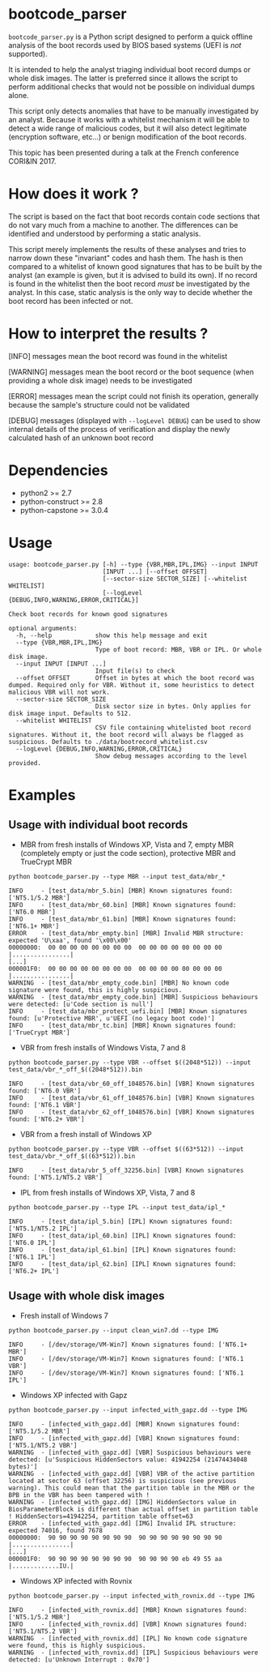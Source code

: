 bootcode_parser
=================
```bootcode_parser.py``` is a Python script designed to perform a quick offline analysis of the boot records used by BIOS based systems (UEFI is *not* supported).

It is intended to help the analyst triaging individual boot record dumps or whole disk images.
The latter is preferred since it allows the script to perform additional checks that would not be possible on individual dumps alone.

This script only detects anomalies that have to be manually investigated by an analyst.
Because it works with a whitelist mechanism it will be able to detect a wide range of malicious codes,
but it will also detect legitimate (encryption software, etc...) or benign modification of the boot records.

This topic has been presented during a talk at the French conference CORI&IN 2017.

How does it work ?
==================
The script is based on the fact that boot records contain code sections that do not vary much from a machine to another.
The differences can be identified and understood by performing a static analysis.

This script merely implements the results of these analyses and tries to narrow down these "invariant" codes and hash them.
The hash is then compared to a whitelist of known good signatures that has to be built by the analyst (an example is given, but it is advised to build its own).
If no record is found in the whitelist then the boot record *must* be investigated by the analyst.
In this case, static analysis is the only way to decide whether the boot record has been infected or not.

How to interpret the results ?
==============================
[INFO] messages mean the boot record was found in the whitelist

[WARNING] messages mean the boot record or the boot sequence (when providing a whole disk image) needs to be investigated

[ERROR] messages mean the script could not finish its operation, generally because the sample's structure could not be validated

[DEBUG] messages (displayed with ```--logLevel DEBUG```) can be used to show internal details of the process of verification
 and display the newly calculated hash of an unknown boot record

Dependencies
============
* python2 >= 2.7
* python-construct >= 2.8
* python-capstone >= 3.0.4

Usage
=====
```
usage: bootcode_parser.py [-h] --type {VBR,MBR,IPL,IMG} --input INPUT
                          [INPUT ...] [--offset OFFSET]
                          [--sector-size SECTOR_SIZE] [--whitelist WHITELIST]
                          [--logLevel {DEBUG,INFO,WARNING,ERROR,CRITICAL}]

Check boot records for known good signatures

optional arguments:
  -h, --help            show this help message and exit
  --type {VBR,MBR,IPL,IMG}
                        Type of boot record: MBR, VBR or IPL. Or whole disk image.
  --input INPUT [INPUT ...]
                        Input file(s) to check
  --offset OFFSET       Offset in bytes at which the boot record was dumped. Required only for VBR. Without it, some heuristics to detect malicious VBR will not work.
  --sector-size SECTOR_SIZE
                        Disk sector size in bytes. Only applies for disk image input. Defaults to 512.
  --whitelist WHITELIST
                        CSV file containing whitelisted boot record signatures. Without it, the boot record will always be flagged as suspicious. Defaults to ./data/bootrecord_whitelist.csv
  --logLevel {DEBUG,INFO,WARNING,ERROR,CRITICAL}
                        Show debug messages according to the level provided.
```

Examples
========
Usage with individual boot records
----------------------------------

* MBR from fresh installs of Windows XP, Vista and 7, empty MBR (completely empty or just the code section), protective MBR and TrueCrypt MBR

```shell
python bootcode_parser.py --type MBR --input test_data/mbr_*
```
```
INFO     - [test_data/mbr_5.bin] [MBR] Known signatures found: ['NT5.1/5.2 MBR']
INFO     - [test_data/mbr_60.bin] [MBR] Known signatures found: ['NT6.0 MBR']
INFO     - [test_data/mbr_61.bin] [MBR] Known signatures found: ['NT6.1+ MBR']
ERROR    - [test_data/mbr_empty.bin] [MBR] Invalid MBR structure: expected 'U\xaa', found '\x00\x00'
00000000:  00 00 00 00 00 00 00 00  00 00 00 00 00 00 00 00   |................|
[...]
000001F0:  00 00 00 00 00 00 00 00  00 00 00 00 00 00 00 00   |................|
WARNING  - [test_data/mbr_empty_code.bin] [MBR] No known code signature were found, this is highly suspicious.
WARNING  - [test_data/mbr_empty_code.bin] [MBR] Suspicious behaviours were detected: [u'Code section is null']
INFO     - [test_data/mbr_protect_uefi.bin] [MBR] Known signatures found: [u'Protective MBR', u'UEFI (no legacy boot code)']
INFO     - [test_data/mbr_tc.bin] [MBR] Known signatures found: ['TrueCrypt MBR']
```

* VBR from fresh installs of Windows Vista, 7 and 8

```shell
python bootcode_parser.py --type VBR --offset $((2048*512)) --input test_data/vbr_*_off_$((2048*512)).bin
```
```
INFO     - [test_data/vbr_60_off_1048576.bin] [VBR] Known signatures found: ['NT6.0 VBR']
INFO     - [test_data/vbr_61_off_1048576.bin] [VBR] Known signatures found: ['NT6.1 VBR']
INFO     - [test_data/vbr_62_off_1048576.bin] [VBR] Known signatures found: ['NT6.2+ VBR']
```

* VBR from a fresh install of Windows XP

```shell
python bootcode_parser.py --type VBR --offset $((63*512)) --input test_data/vbr_*_off_$((63*512)).bin
```
```
INFO     - [test_data/vbr_5_off_32256.bin] [VBR] Known signatures found: ['NT5.1/NT5.2 VBR']
```

* IPL from fresh installs of Windows XP, Vista, 7 and 8

```shell
python bootcode_parser.py --type IPL --input test_data/ipl_*
```
```
INFO     - [test_data/ipl_5.bin] [IPL] Known signatures found: ['NT5.1/NT5.2 IPL']
INFO     - [test_data/ipl_60.bin] [IPL] Known signatures found: ['NT6.0 IPL']
INFO     - [test_data/ipl_61.bin] [IPL] Known signatures found: ['NT6.1 IPL']
INFO     - [test_data/ipl_62.bin] [IPL] Known signatures found: ['NT6.2+ IPL']
```

Usage with whole disk images
----------------------------
* Fresh install of Windows 7

```shell
python bootcode_parser.py --input clean_win7.dd --type IMG
```
```
INFO     - [/dev/storage/VM-Win7] Known signatures found: ['NT6.1+ MBR']
INFO     - [/dev/storage/VM-Win7] Known signatures found: ['NT6.1 VBR']
INFO     - [/dev/storage/VM-Win7] Known signatures found: ['NT6.1 IPL']
```

* Windows XP infected with Gapz

```shell
python bootcode_parser.py --input infected_with_gapz.dd --type IMG
```
``` 
INFO     - [infected_with_gapz.dd] [MBR] Known signatures found: ['NT5.1/5.2 MBR']
INFO     - [infected_with_gapz.dd] [VBR] Known signatures found: ['NT5.1/NT5.2 VBR']
WARNING  - [infected_with_gapz.dd] [VBR] Suspicious behaviours were detected: [u'Suspicious HiddenSectors value: 41942254 (21474434048 bytes)']
WARNING  - [infected_with_gapz.dd] [VBR] VBR of the active partition located at sector 63 (offset 32256) is suspicious (see previous warning). This could mean that the partition table in the MBR or the BPB in the VBR has been tampered with !
WARNING  - [infected_with_gapz.dd] [IMG] HiddenSectors value in BiosParameterBlock is different than actual offset in partition table ! HiddenSectors=41942254, partition table offset=63
ERROR    - [infected_with_gapz.dd] [IMG] Invalid IPL structure: expected 74016, found 7678
00000000:  90 90 90 90 90 90 90 90  90 90 90 90 90 90 90 90   |................|
[...]
000001F0:  90 90 90 90 90 90 90 90  90 90 90 90 eb 49 55 aa   |.............IU.|
```

* Windows XP infected with Rovnix

```shell
python bootcode_parser.py --input infected_with_rovnix.dd --type IMG
```
```
INFO     - [infected_with_rovnix.dd] [MBR] Known signatures found: ['NT5.1/5.2 MBR']
INFO     - [infected_with_rovnix.dd] [VBR] Known signatures found: ['NT5.1/NT5.2 VBR']
WARNING  - [infected_with_rovnix.dd] [IPL] No known code signature were found, this is highly suspicious.
WARNING  - [infected_with_rovnix.dd] [IPL] Suspicious behaviours were detected: [u'Unknown Interrupt : 0x70']
```
